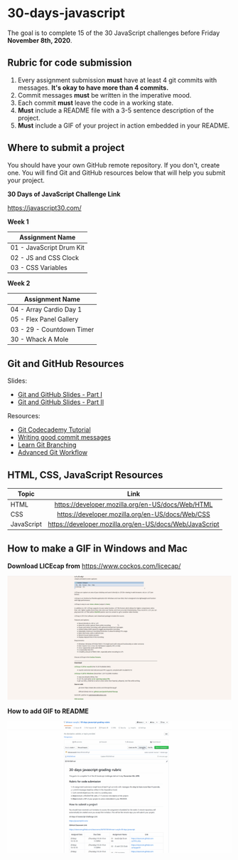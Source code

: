 # 30-days-javascript

The goal is to complete 15 of the 30 JavaScript challenges before Friday **November 8th, 2020**.

## Rubric for code submission
 1. Every assignment submission **must** have at least 4 git commits with messages. **It's okay to have more than 4 commits.**
 2. Commit messages **must** be written in the imperative mood.
 3. Each commit **must** leave the code in a working state.
 4. **Must** include a README file with a 3-5 sentence description of the project.
 5. **Must** include a GIF of your project in action embedded in your README.

  
  
  ## Where to submit a project
  
  You should have your own GitHub remote repository. If you don't, create one. You will find Git and GitHub resources below that will help you submit your project. 
 
 **30 Days of JavaScript Challenge Link**
 
 https://javascript30.com/
  

**Week 1**


| Assignment Name  
| ------------- |
| 01 - JavaScript Drum Kit |
| 02 - JS and CSS Clock |
| 03 - CSS Variables |


**Week 2**


| Assignment Name  |
| ------------- |
| 04 - Array Cardio Day 1 | 
| 05 - Flex Panel Gallery |
| 03 - 29 - Countdown Timer |
| 30 - Whack A Mole |




## Git and GitHub Resources

Slides:

- [Git and GitHub Slides - Part I](https://docs.google.com/presentation/d/12tgnThkuKGHpbxZEv2RTWOTLpViL1O3hcHEGNJv9Wzo/edit?usp=sharing)
- [Git and GitHub Slides - Part II](https://docs.google.com/presentation/d/1Qkz1Z83P2b2EUFDrMN8L1X7BcMwZzzkSqCKCI8INH78/edit?usp=sharing)


Resources:

- [Git Codecademy Tutorial](https://www.codecademy.com/learn/learn-git)
- [Writing good commit messages](https://medium.com/compass-true-north/writing-good-commit-messages-fc33af9d6321)
- [Learn Git Branching](https://learngitbranching.js.org/)
- [Advanced Git Workflow](https://www.atlassian.com/git/tutorials/comparing-workflows)




## HTML, CSS, JavaScript Resources

 Topic        | Link         |
| ------------- |:-------------:|
| HTML | https://developer.mozilla.org/en-US/docs/Web/HTML| 
| CSS | https://developer.mozilla.org/en-US/docs/Web/CSS | 
| JavaScript | https://developer.mozilla.org/en-US/docs/Web/JavaScript| 

## How to make a GIF in Windows and Mac ##

**Download LICEcap from** https://www.cockos.com/licecap/

![](GIFwithinGIF.gif)

**How to add GIF to README**

![](GIF.gif)




